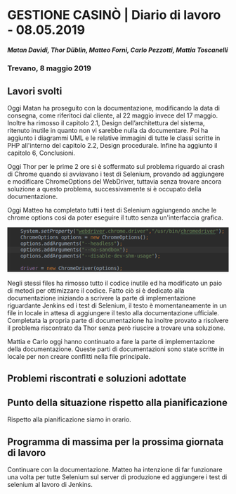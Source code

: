 # GESTIONE CASINÒ | Diario di lavoro - 08.05.2019

##### Matan Davidi, Thor Düblin, Matteo Forni, Carlo Pezzotti, Mattia Toscanelli

### Trevano, 8 maggio 2019

## Lavori svolti

Oggi Matan ha proseguito con la documentazione, modificando la data di consegna, come riferitoci dal cliente, al 22 maggio invece del 17 maggio. Inoltre ha rimosso il capitolo 2.1, Design dell’architettura del sistema, ritenuto inutile in quanto non vi sarebbe nulla da documentare. Poi ha aggiunto i diagrammi UML e le relative immagini di tutte le classi scritte in PHP all'interno del capitolo 2.2, Design procedurale. Infine ha aggiunto il capitolo 6, Conclusioni.

Oggi Thor per le prime 2 ore si è soffermato sul problema riguardo ai crash di Chrome quando si avviavano i test di Selenium, provando ad aggiungere e modificare ChromeOptions del WebDriver, tuttavia senza trovare ancora soluzione a questo problema, successivamente si è occupato della documentazione.

Oggi Matteo ha completato tutti i test di Selenium aggiungendo anche le chrome options così da poter eseguire il tutto senza un'interfaccia grafica.

![Chrome options](../media/ChromeOptionsArguments.png)

 Negli stessi files ha rimosso tutto il codice inutile ed ha modificato un paio di metodi per ottimizzare il codice. Fatto ciò si è dedicato alla documentazione iniziando a scrivere la parte di implementazione riguardante Jenkins ed i test di Selenium, il testo è momentaneamente in un file in locale in attesa di aggiungere il testo alla documentazione ufficiale. Completata la propria parte di documentazione ha inoltre provato a risolvere il problema riscontrato da Thor senza però riuscire a trovare una soluzione. 

 Mattia e Carlo oggi hanno continuato a fare la parte di implementazione della documentazione. Queste parti di documentazioni sono state scritte in locale per non creare conflitti nella file principale.

## Problemi riscontrati e soluzioni adottate

## Punto della situazione rispetto alla pianificazione

Rispetto alla pianificazione siamo in orario.

## Programma di massima per la prossima giornata di lavoro

Continuare con la documentazione.
Matteo ha intenzione di far funzionare una volta per tutte Selenium sul server di produzione ed aggiungere i test di selenium al lavoro di Jenkins.
